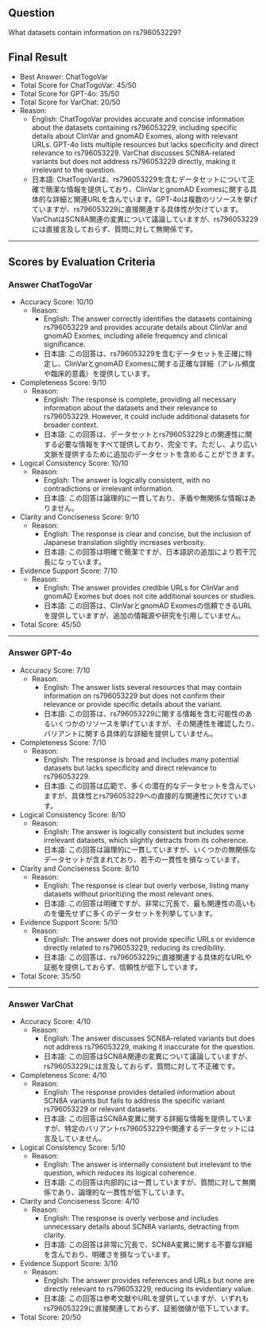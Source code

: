 ## Question

What datasets contain information on rs796053229?

## Final Result

- Best Answer: ChatTogoVar
- Total Score for ChatTogoVar: 45/50
- Total Score for GPT-4o: 35/50
- Total Score for VarChat: 20/50
- Reason:
  - English: ChatTogoVar provides accurate and concise information about the datasets containing rs796053229, including specific details about ClinVar and gnomAD Exomes, along with relevant URLs. GPT-4o lists multiple resources but lacks specificity and direct relevance to rs796053229. VarChat discusses SCN8A-related variants but does not address rs796053229 directly, making it irrelevant to the question.
  - 日本語: ChatTogoVarは、rs796053229を含むデータセットについて正確で簡潔な情報を提供しており、ClinVarとgnomAD Exomesに関する具体的な詳細と関連URLを含んでいます。GPT-4oは複数のリソースを挙げていますが、rs796053229に直接関連する具体性が欠けています。VarChatはSCN8A関連の変異について議論していますが、rs796053229には直接言及しておらず、質問に対して無関係です。

---

## Scores by Evaluation Criteria

### Answer ChatTogoVar
- Accuracy Score: 10/10
  - Reason: 
    - English: The answer correctly identifies the datasets containing rs796053229 and provides accurate details about ClinVar and gnomAD Exomes, including allele frequency and clinical significance.
    - 日本語: この回答は、rs796053229を含むデータセットを正確に特定し、ClinVarとgnomAD Exomesに関する正確な詳細（アレル頻度や臨床的意義）を提供しています。
- Completeness Score: 9/10
  - Reason: 
    - English: The response is complete, providing all necessary information about the datasets and their relevance to rs796053229. However, it could include additional datasets for broader context.
    - 日本語: この回答は、データセットとrs796053229との関連性に関する必要な情報をすべて提供しており、完全です。ただし、より広い文脈を提供するために追加のデータセットを含めることができます。
- Logical Consistency Score: 10/10
  - Reason: 
    - English: The answer is logically consistent, with no contradictions or irrelevant information.
    - 日本語: この回答は論理的に一貫しており、矛盾や無関係な情報はありません。
- Clarity and Conciseness Score: 9/10
  - Reason: 
    - English: The response is clear and concise, but the inclusion of Japanese translation slightly increases verbosity.
    - 日本語: この回答は明確で簡潔ですが、日本語訳の追加により若干冗長になっています。
- Evidence Support Score: 7/10
  - Reason: 
    - English: The answer provides credible URLs for ClinVar and gnomAD Exomes but does not cite additional sources or studies.
    - 日本語: この回答は、ClinVarとgnomAD Exomesの信頼できるURLを提供していますが、追加の情報源や研究を引用していません。
- Total Score: 45/50

---

### Answer GPT-4o
- Accuracy Score: 7/10
  - Reason: 
    - English: The answer lists several resources that may contain information on rs796053229 but does not confirm their relevance or provide specific details about the variant.
    - 日本語: この回答は、rs796053229に関する情報を含む可能性のあるいくつかのリソースを挙げていますが、その関連性を確認したり、バリアントに関する具体的な詳細を提供していません。
- Completeness Score: 7/10
  - Reason: 
    - English: The response is broad and includes many potential datasets but lacks specificity and direct relevance to rs796053229.
    - 日本語: この回答は広範で、多くの潜在的なデータセットを含んでいますが、具体性とrs796053229への直接的な関連性に欠けています。
- Logical Consistency Score: 8/10
  - Reason: 
    - English: The answer is logically consistent but includes some irrelevant datasets, which slightly detracts from its coherence.
    - 日本語: この回答は論理的に一貫していますが、いくつかの無関係なデータセットが含まれており、若干の一貫性を損なっています。
- Clarity and Conciseness Score: 8/10
  - Reason: 
    - English: The response is clear but overly verbose, listing many datasets without prioritizing the most relevant ones.
    - 日本語: この回答は明確ですが、非常に冗長で、最も関連性の高いものを優先せずに多くのデータセットを列挙しています。
- Evidence Support Score: 5/10
  - Reason: 
    - English: The answer does not provide specific URLs or evidence directly related to rs796053229, reducing its credibility.
    - 日本語: この回答は、rs796053229に直接関連する具体的なURLや証拠を提供しておらず、信頼性が低下しています。
- Total Score: 35/50

---

### Answer VarChat
- Accuracy Score: 4/10
  - Reason: 
    - English: The answer discusses SCN8A-related variants but does not address rs796053229, making it inaccurate for the question.
    - 日本語: この回答はSCN8A関連の変異について議論していますが、rs796053229には言及しておらず、質問に対して不正確です。
- Completeness Score: 4/10
  - Reason: 
    - English: The response provides detailed information about SCN8A variants but fails to address the specific variant rs796053229 or relevant datasets.
    - 日本語: この回答はSCN8A変異に関する詳細な情報を提供していますが、特定のバリアントrs796053229や関連するデータセットには言及していません。
- Logical Consistency Score: 5/10
  - Reason: 
    - English: The answer is internally consistent but irrelevant to the question, which reduces its logical coherence.
    - 日本語: この回答は内部的には一貫していますが、質問に対して無関係であり、論理的な一貫性が低下しています。
- Clarity and Conciseness Score: 4/10
  - Reason: 
    - English: The response is overly verbose and includes unnecessary details about SCN8A variants, detracting from clarity.
    - 日本語: この回答は非常に冗長で、SCN8A変異に関する不要な詳細を含んでおり、明確さを損なっています。
- Evidence Support Score: 3/10
  - Reason: 
    - English: The answer provides references and URLs but none are directly relevant to rs796053229, reducing its evidentiary value.
    - 日本語: この回答は参考文献やURLを提供していますが、いずれもrs796053229に直接関連しておらず、証拠価値が低下しています。
- Total Score: 20/50